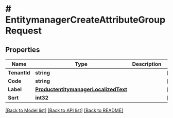 # # EntitymanagerCreateAttributeGroupRequest


## Properties 


Name | Type | Description | Notes
------------ | ------------- | ------------- | -------------
**TenantId**| **string** |   | [optional]
**Code**| **string** |   | [optional]
**Label**| [**ProductentitymanagerLocalizedText**](ProductentitymanagerLocalizedText.md) |   | [optional]
**Sort**| **int32** |   | [optional]


[[Back to Model list]](../../README.md#models) [[Back to API list]](../../README.md#endpoints) [[Back to README]](../../README.md)

